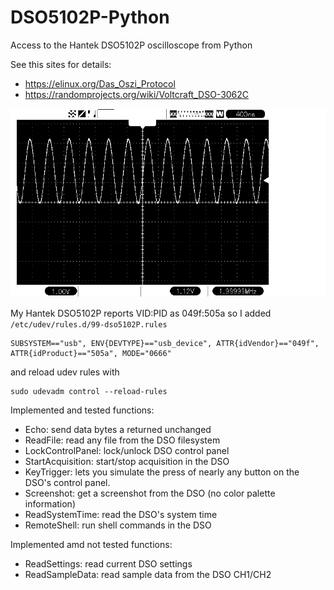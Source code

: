 # DSO5102P-Python
 Access to the Hantek DSO5102P oscilloscope from Python

See this sites for details:
* https://elinux.org/Das_Oszi_Protocol
* https://randomprojects.org/wiki/Voltcraft_DSO-3062C

<img src="./screenshot/2019-05-05 11:58:17.png" alt="Screenshot" />

My Hantek DSO5102P reports VID:PID as 049f:505a so I added ``/etc/udev/rules.d/99-dso5102P.rules``

	SUBSYSTEM=="usb", ENV{DEVTYPE}=="usb_device", ATTR{idVendor}=="049f", ATTR{idProduct}=="505a", MODE="0666"

and reload udev rules with

	sudo udevadm control --reload-rules

Implemented and tested functions:
* Echo: send data bytes a returned unchanged
* ReadFile: read any file from the DSO filesystem
* LockControlPanel: lock/unlock DSO control panel
* StartAcquisition: start/stop acquisition in the DSO
* KeyTrigger: lets you simulate the press of nearly any button on the DSO's control panel.
* Screenshot: get a screenshot from the DSO (no color palette information)
* ReadSystemTime: read the DSO's system time
* RemoteShell: run shell commands in the DSO

Implemented amd not tested functions:
* ReadSettings: read current DSO settings
* ReadSampleData: read sample data from the DSO CH1/CH2
